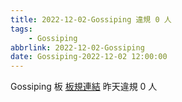```yaml
---
title: 2022-12-02-Gossiping 違規 0 人
tags:
    - Gossiping
abbrlink: 2022-12-02-Gossiping
date: Gossiping-2022-12-02 12:00:00
---
```

Gossiping 板 [板規連結](https://www.ptt.cc/bbs/Gossiping/M.1637425085.A.07D.html)
昨天違規 0 人
